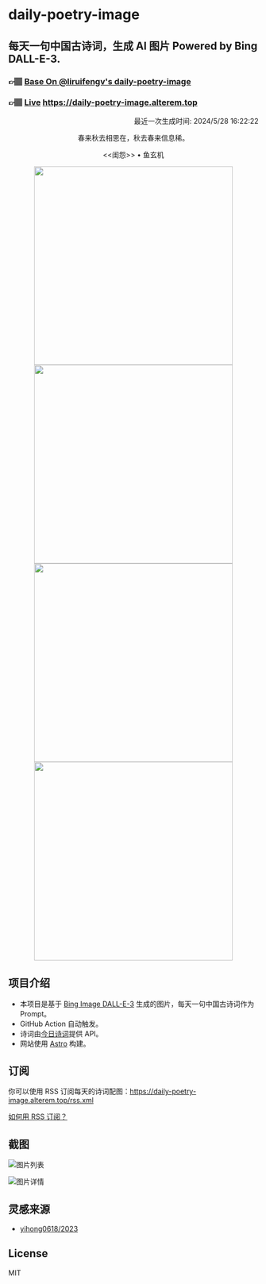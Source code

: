 
# daily-poetry-image

## 每天一句中国古诗词，生成 AI 图片 Powered by Bing DALL-E-3.

### 👉🏽 [Base On @liruifengv's daily-poetry-image](https://github.com/liruifengv/daily-poetry-image)

### 👉🏽 [Live](https://daily-poetry-image.alterem.top/) https://daily-poetry-image.alterem.top

<p align="right">
  最近一次生成时间: 2024/5/28 16:22:22
</p>
<p align="center">
春来秋去相思在，秋去春来信息稀。
</p>
<p align="center">
<<闺怨>> • 鱼玄机
</p>
<p align="center">
<img src="https://tse3.mm.bing.net/th/id/OIG2.Xz0R9bHJ_wlOjDlQDwPy" height="400" width="400" />
<img src="https://tse2.mm.bing.net/th/id/OIG2.hRu0W3R86OW0MAuAo9DC" height="400" width="400" />
<img src="https://tse2.mm.bing.net/th/id/OIG2.0heke5_yJKy.PE_PxTQW" height="400" width="400" />
<img src="https://tse3.mm.bing.net/th/id/OIG2.Z2.JECZVIfxILc754qjG" height="400" width="400" />
</p>

## 项目介绍

-   本项目是基于 [Bing Image DALL-E-3](https://www.bing.com/images/create) 生成的图片，每天一句中国古诗词作为 Prompt。
-   GitHub Action 自动触发。
-   诗词由[今日诗词](https://www.jinrishici.com/)提供 API。
-   网站使用 [Astro](https://astro.build) 构建。

## 订阅

你可以使用 RSS 订阅每天的诗词配图：https://daily-poetry-image.alterem.top/rss.xml

[如何用 RSS 订阅？](https://zhuanlan.zhihu.com/p/55026716)

## 截图

![图片列表](./screenshots/Snipaste_2023-12-28_21-00-26.png)

![图片详情](./screenshots/Snipaste_2023-12-28_21-00-53.png)

## 灵感来源

-   [yihong0618/2023](https://github.com/yihong0618/2023)

## License

MIT
